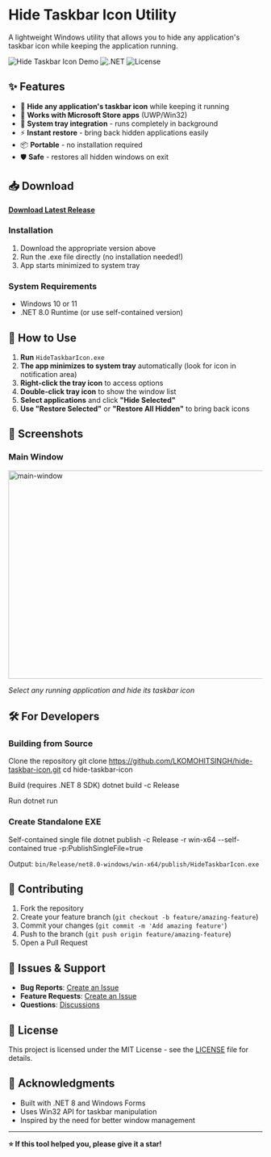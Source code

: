 # Hide Taskbar Icon Utility

A lightweight Windows utility that allows you to hide any application's taskbar icon while keeping the application running.

![Hide Taskbar Icon Demo](https://img.shields.io/badge/Windows-10%20%7C%2011-blue?style=flat-square&logo=windows)
![.NET](https://img.shields.io/badge/.NET-8.0-purple?style=flat-square&logo=dotnet)
![License](https://img.shields.io/badge/License-MIT-green?style=flat-square)

## ✨ Features

- 🎯 **Hide any application's taskbar icon** while keeping it running
- 🏪 **Works with Microsoft Store apps** (UWP/Win32)
- 🔄 **System tray integration** - runs completely in background
- ⚡ **Instant restore** - bring back hidden applications easily
- 📦 **Portable** - no installation required
- 🛡️ **Safe** - restores all hidden windows on exit

## 📥 Download

**[Download Latest Release](../../releases/latest)**

### Installation
1. Download the appropriate version above
2. Run the .exe file directly (no installation needed!)
3. App starts minimized to system tray

### System Requirements
- Windows 10 or 11
- .NET 8.0 Runtime (or use self-contained version)

## 🚀 How to Use

1. **Run** `HideTaskbarIcon.exe`
2. **The app minimizes to system tray** automatically (look for icon in notification area)
3. **Right-click the tray icon** to access options
4. **Double-click tray icon** to show the window list
5. **Select applications** and click **"Hide Selected"**
6. **Use "Restore Selected"** or **"Restore All Hidden"** to bring back icons

## 📸 Screenshots

### Main Window
<img width="550" height="413" alt="main-window" src="https://github.com/user-attachments/assets/09b85243-286c-4a9a-af82-e2c4c260ae4c" />

*Select any running application and hide its taskbar icon*

## 🛠️ For Developers

### Building from Source

Clone the repository
git clone https://github.com/LKOMOHITSINGH/hide-taskbar-icon.git
cd hide-taskbar-icon

Build (requires .NET 8 SDK)
dotnet build -c Release

Run
dotnet run
### Create Standalone EXE

Self-contained single file
dotnet publish -c Release -r win-x64 --self-contained true -p:PublishSingleFile=true


Output: `bin/Release/net8.0-windows/win-x64/publish/HideTaskbarIcon.exe`



## 🤝 Contributing

1. Fork the repository
2. Create your feature branch (`git checkout -b feature/amazing-feature`)
3. Commit your changes (`git commit -m 'Add amazing feature'`)
4. Push to the branch (`git push origin feature/amazing-feature`)
5. Open a Pull Request

## 🐛 Issues & Support

- **Bug Reports**: [Create an Issue](../../issues/new?template=bug_report.md)
- **Feature Requests**: [Create an Issue](../../issues/new?template=feature_request.md)
- **Questions**: [Discussions](../../discussions)

## 📄 License

This project is licensed under the MIT License - see the [LICENSE](https://github.com/LKOMOHITSINGH/hide-taskbar-icon/blob/main/README.md) file for details.

## 🙏 Acknowledgments

- Built with .NET 8 and Windows Forms
- Uses Win32 API for taskbar manipulation
- Inspired by the need for better window management

---

**⭐ If this tool helped you, please give it a star!**

